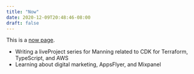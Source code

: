 ```yaml
---
title: "Now"
date: 2020-12-09T20:48:46-08:00
draft: false
---
```


This is a [now page](https://nownownow.com/about).

- Writing a liveProject series for Manning related to CDK for Terraform, TypeScript, and AWS
- Learning about digital marketing, AppsFlyer, and Mixpanel
